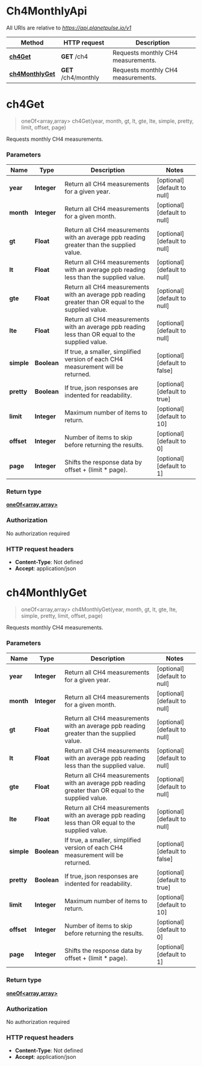 # Ch4MonthlyApi

All URIs are relative to *https://api.planetpulse.io/v1*

Method | HTTP request | Description
------------- | ------------- | -------------
[**ch4Get**](Ch4MonthlyApi.md#ch4Get) | **GET** /ch4 | Requests monthly CH4 measurements.
[**ch4MonthlyGet**](Ch4MonthlyApi.md#ch4MonthlyGet) | **GET** /ch4/monthly | Requests monthly CH4 measurements.


<a name="ch4Get"></a>
# **ch4Get**
> oneOf&lt;array,array&gt; ch4Get(year, month, gt, lt, gte, lte, simple, pretty, limit, offset, page)

Requests monthly CH4 measurements.

### Parameters

Name | Type | Description  | Notes
------------- | ------------- | ------------- | -------------
 **year** | **Integer**| Return all CH4 measurements for a given year. | [optional] [default to null]
 **month** | **Integer**| Return all CH4 measurements for a given month. | [optional] [default to null]
 **gt** | **Float**| Return all CH4 measurements with an average ppb reading greater than the supplied value. | [optional] [default to null]
 **lt** | **Float**| Return all CH4 measurements with an average ppb reading less than the supplied value. | [optional] [default to null]
 **gte** | **Float**| Return all CH4 measurements with an average ppb reading greater than OR equal to the supplied value. | [optional] [default to null]
 **lte** | **Float**| Return all CH4 measurements with an average ppb reading less than OR equal to the supplied value. | [optional] [default to null]
 **simple** | **Boolean**| If true, a smaller, simplified version of each CH4 measurement will be returned. | [optional] [default to false]
 **pretty** | **Boolean**| If true, json responses are indented for readability. | [optional] [default to true]
 **limit** | **Integer**| Maximum number of items to return. | [optional] [default to 10]
 **offset** | **Integer**| Number of items to skip before returning the results. | [optional] [default to 0]
 **page** | **Integer**| Shifts the response data by offset + (limit * page). | [optional] [default to 1]

### Return type

[**oneOf&lt;array,array&gt;**](../Models/oneOf&lt;array,array&gt;.md)

### Authorization

No authorization required

### HTTP request headers

- **Content-Type**: Not defined
- **Accept**: application/json

<a name="ch4MonthlyGet"></a>
# **ch4MonthlyGet**
> oneOf&lt;array,array&gt; ch4MonthlyGet(year, month, gt, lt, gte, lte, simple, pretty, limit, offset, page)

Requests monthly CH4 measurements.

### Parameters

Name | Type | Description  | Notes
------------- | ------------- | ------------- | -------------
 **year** | **Integer**| Return all CH4 measurements for a given year. | [optional] [default to null]
 **month** | **Integer**| Return all CH4 measurements for a given month. | [optional] [default to null]
 **gt** | **Float**| Return all CH4 measurements with an average ppb reading greater than the supplied value. | [optional] [default to null]
 **lt** | **Float**| Return all CH4 measurements with an average ppb reading less than the supplied value. | [optional] [default to null]
 **gte** | **Float**| Return all CH4 measurements with an average ppb reading greater than OR equal to the supplied value. | [optional] [default to null]
 **lte** | **Float**| Return all CH4 measurements with an average ppb reading less than OR equal to the supplied value. | [optional] [default to null]
 **simple** | **Boolean**| If true, a smaller, simplified version of each CH4 measurement will be returned. | [optional] [default to false]
 **pretty** | **Boolean**| If true, json responses are indented for readability. | [optional] [default to true]
 **limit** | **Integer**| Maximum number of items to return. | [optional] [default to 10]
 **offset** | **Integer**| Number of items to skip before returning the results. | [optional] [default to 0]
 **page** | **Integer**| Shifts the response data by offset + (limit * page). | [optional] [default to 1]

### Return type

[**oneOf&lt;array,array&gt;**](../Models/oneOf&lt;array,array&gt;.md)

### Authorization

No authorization required

### HTTP request headers

- **Content-Type**: Not defined
- **Accept**: application/json

